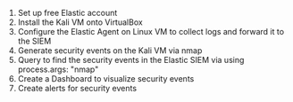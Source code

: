 1. Set up free Elastic account
2. Install the Kali VM onto VirtualBox
3. Configure the Elastic Agent on Linux VM to collect logs and forward it to the SIEM
4. Generate security events on the Kali VM via nmap
5. Query to find the security events in the Elastic SIEM via using process.args: "nmap"
6. Create a Dashboard to visualize security events
7. Create alerts for security events
